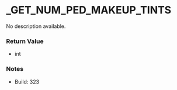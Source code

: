 # _GET_NUM_PED_MAKEUP_TINTS

No description available.

### Return Value
* int

### Notes
* Build: 323

